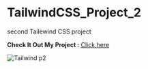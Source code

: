 # TailwindCSS_Project_2

second Tailewind CSS project

**Check It Out My Project :** [Click here]()

![Tailwind p2](https://github.com/SanketP100/TailwindCSS_Project_2/assets/153346394/a785a35b-c1b0-4b77-ab61-200560a12c4b)

